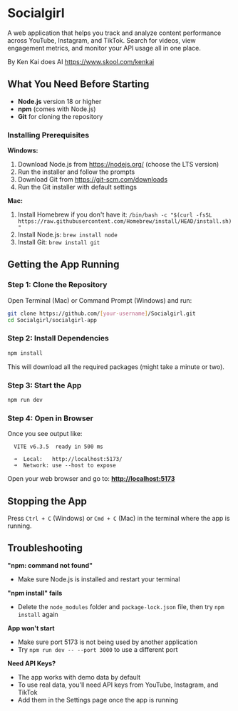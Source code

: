 # Socialgirl

A web application that helps you track and analyze content performance across YouTube, Instagram, and TikTok. Search for videos, view engagement metrics, and monitor your API usage all in one place.

By Ken Kai does AI <https://www.skool.com/kenkai>

## What You Need Before Starting

- **Node.js** version 18 or higher
- **npm** (comes with Node.js)
- **Git** for cloning the repository

### Installing Prerequisites

**Windows:**

1. Download Node.js from <https://nodejs.org/> (choose the LTS version)
2. Run the installer and follow the prompts
3. Download Git from <https://git-scm.com/downloads>
4. Run the Git installer with default settings

**Mac:**

1. Install Homebrew if you don't have it: `/bin/bash -c "$(curl -fsSL https://raw.githubusercontent.com/Homebrew/install/HEAD/install.sh)"`
2. Install Node.js: `brew install node`
3. Install Git: `brew install git`

## Getting the App Running

### Step 1: Clone the Repository

Open Terminal (Mac) or Command Prompt (Windows) and run:

```bash
git clone https://github.com/[your-username]/Socialgirl.git
cd Socialgirl/socialgirl-app
```

### Step 2: Install Dependencies

```bash
npm install
```

This will download all the required packages (might take a minute or two).

### Step 3: Start the App

```bash
npm run dev
```

### Step 4: Open in Browser

Once you see output like:

```
  VITE v6.3.5  ready in 500 ms

  ➜  Local:   http://localhost:5173/
  ➜  Network: use --host to expose
```

Open your web browser and go to: **<http://localhost:5173>**


## Stopping the App

Press `Ctrl + C` (Windows) or `Cmd + C` (Mac) in the terminal where the app is running.

## Troubleshooting

**"npm: command not found"**

- Make sure Node.js is installed and restart your terminal

**"npm install" fails**

- Delete the `node_modules` folder and `package-lock.json` file, then try `npm install` again

**App won't start**

- Make sure port 5173 is not being used by another application
- Try `npm run dev -- --port 3000` to use a different port

**Need API Keys?**

- The app works with demo data by default
- To use real data, you'll need API keys from YouTube, Instagram, and TikTok
- Add them in the Settings page once the app is running
